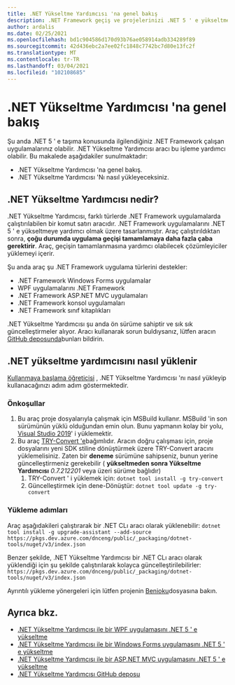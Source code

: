 ```yaml
---
title: .NET Yükseltme Yardımcısı 'na genel bakış
description: .NET Framework geçiş ve projelerinizi .NET 5 ' e yükseltmelerine yardımcı olan .NET Yükseltme Yardımcısı aracına giriş.
author: ardalis
ms.date: 02/25/2021
ms.openlocfilehash: bd1c904586d170d93b76ae058914adb334289f89
ms.sourcegitcommit: 42d436ebc2a7ee02fc1848c7742bc7d80e13fc2f
ms.translationtype: MT
ms.contentlocale: tr-TR
ms.lasthandoff: 03/04/2021
ms.locfileid: "102108685"
---
```

# <a name="overview-of-the-net-upgrade-assistant"></a>.NET Yükseltme Yardımcısı 'na genel bakış

Şu anda .NET 5 ' e taşıma konusunda ilgilendiğiniz .NET Framework çalışan uygulamalarınız olabilir. .NET Yükseltme Yardımcısı aracı bu işleme yardımcı olabilir. Bu makalede aşağıdakiler sunulmaktadır:

* .NET Yükseltme Yardımcısı 'na genel bakış.
* .NET Yükseltme Yardımcısı 'Nı nasıl yükleyeceksiniz.

## <a name="what-is-the-net-upgrade-assistant"></a>.NET Yükseltme Yardımcısı nedir?

.NET Yükseltme Yardımcısı, farklı türlerde .NET Framework uygulamalarda çalıştırılabilen bir komut satırı aracıdır. .NET Framework uygulamalarını .NET 5 ' e yükseltmeye yardımcı olmak üzere tasarlanmıştır. Araç çalıştırıldıktan sonra, **çoğu durumda uygulama geçişi tamamlamaya daha fazla çaba gerektirir**. Araç, geçişin tamamlanmasına yardımcı olabilecek çözümleyiciler yüklemeyi içerir.

Şu anda araç şu .NET Framework uygulama türlerini destekler:

- .NET Framework Windows Forms uygulamalar
- WPF uygulamalarını .NET Framework
- .NET Framework ASP.NET MVC uygulamaları
- .NET Framework konsol uygulamaları
- .NET Framework sınıf kitaplıkları

.NET Yükseltme Yardımcısı şu anda ön sürüme sahiptir ve sık sık güncelleştirmeler alıyor. Aracı kullanarak sorun buldıysanız, lütfen aracın [GitHub deposunda](https://github.com/dotnet/upgrade-assistant)bunları bildirin.

## <a name="how-to-install-the-net-upgrade-assistant"></a>.NET yükseltme yardımcısını nasıl yüklenir

[Kullanmaya başlama öğreticisi](https://aka.ms/dotnet-upgrade-assistant-install) , .NET Yükseltme Yardımcısı 'nı nasıl yükleyip kullanacağınızı adım adım göstermektedir.

### <a name="prerequisites"></a>Önkoşullar

1. Bu araç proje dosyalarıyla çalışmak için MSBuild kullanır. MSBuild 'in son sürümünün yüklü olduğundan emin olun. Bunu yapmanın kolay bir yolu, [Visual Studio 2019](https://visualstudio.microsoft.com/downloads/)' i yüklemektir.
1. Bu araç [TRY-Convert 'e](https://github.com/dotnet/try-convert)bağımlıdır. Aracın doğru çalışması için, proje dosyalarını yeni SDK stiline dönüştürmek üzere TRY-Convert aracını yüklemelisiniz. Zaten bir **deneme** sürümüne sahipseniz, bunun yerine güncelleştirmeniz gerekebilir ( **yükseltmeden sonra Yükseltme Yardımcısı** _0.7.212201_ veya üzeri sürüme bağlıdır)
    1. TRY-Convert ' i yüklemek için: `dotnet tool install -g try-convert`
    1. Güncelleştirmek için dene-Dönüştür: `dotnet tool update -g try-convert`

### <a name="installation-steps"></a>Yükleme adımları

Araç aşağıdakileri çalıştırarak bir .NET CLı aracı olarak yüklenebilir: `dotnet tool install -g upgrade-assistant --add-source https://pkgs.dev.azure.com/dnceng/public/_packaging/dotnet-tools/nuget/v3/index.json`

Benzer şekilde, .NET Yükseltme Yardımcısı bir .NET CLı aracı olarak yüklendiği için şu şekilde çalıştırılarak kolayca güncelleştirilebilirler: `https://pkgs.dev.azure.com/dnceng/public/_packaging/dotnet-tools/nuget/v3/index.json`

Ayrıntılı yükleme yönergeleri için lütfen projenin [Benioku](https://github.com/dotnet/upgrade-assistant)dosyasına bakın.

## <a name="see-also"></a>Ayrıca bkz.

- [.NET Yükseltme Yardımcısı ile bir WPF uygulamasını .NET 5 ' e yükseltme](upgrade-assistant-wpf-framework.md)
- [.NET Yükseltme Yardımcısı ile bir Windows Forms uygulamasını .NET 5 ' e yükseltme](upgrade-assistant-winforms-framework.md)
- [.NET Yükseltme Yardımcısı ile bir ASP.NET MVC uygulamasını .NET 5 ' e yükseltme](upgrade-assistant-aspnetmvc.md)
- [.NET Yükseltme Yardımcısı GitHub deposu](https://github.com/dotnet/upgrade-assistant)

